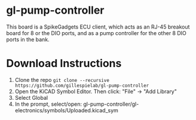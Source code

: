 # gl-pump-controller
This board is a SpikeGadgets ECU client, which acts as an RJ-45 breakout board for 8 or the DIO ports, and as a pump controller for the other 8 DIO ports in the bank.

# Download Instructions
1. Clone the repo `git clone --recursive https://github.com/gillespielab/gl-pump-controller`
2. Open the KiCAD Symbol Editor. Then click: "File" -> "Add Library"
3. Select Global
4. In the prompt, select/open: gl-pump-controller/gl-electronics/symbols/Uploaded.kicad_sym

